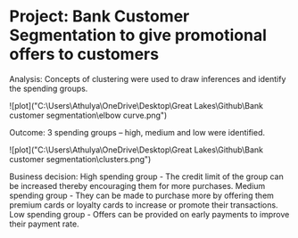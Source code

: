 # Project: Bank Customer Segmentation to give promotional offers to customers
Analysis: Concepts of clustering were used to draw inferences and identify the spending groups.

![plot]("C:\Users\Athulya\OneDrive\Desktop\Great Lakes\Github\Bank customer segmentation\elbow curve.png")

Outcome: 3 spending groups – high, medium and low were identified.

![plot]("C:\Users\Athulya\OneDrive\Desktop\Great Lakes\Github\Bank customer segmentation\clusters.png")

Business decision: 
High spending group - The credit limit of the group can be increased thereby encouraging them for more purchases. 
Medium spending group - They can be made to purchase more by offering them premium cards or loyalty cards to increase or promote their transactions. 
Low spending group - Offers can be provided on early payments to improve their payment rate.
